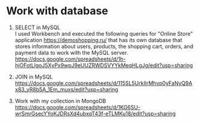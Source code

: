 # Work with database  
1. SELECT in MySQL  
I used Workbench and executed the following queries for "Online Store" application https://demoshopping.ru/ that has its own database that stores information about users, products, the shopping cart, orders, and payment data to work with the MySQL server.   
https://docs.google.com/spreadsheets/d/1h-hjOFotLlgoJ5XyPx9wpJ9eUUZRWDSVYYkMeqHLgJg/edit?usp=sharing

2. JOIN in MySQL  
https://docs.google.com/spreadsheets/d/115SL5UrkIIrMhvp0yFaNyQ9Ax83_yR8b5A_1Em_muxs/edit?usp=sharing

4. Work with my collection in MongoDB  
https://docs.google.com/spreadsheets/d/1KG6SU-wrSmrGsecYYoKJDRsXd4ubxqT43f-eTLMKu18/edit?usp=sharing
